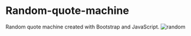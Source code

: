 # Random-quote-machine
Random quote machine created with Bootstrap and JavaScript.
![random](https://github.com/Sabina1205/Random-quote-machine/assets/96692767/25cd143d-5c2e-46ce-85ae-3bb655511d25)
